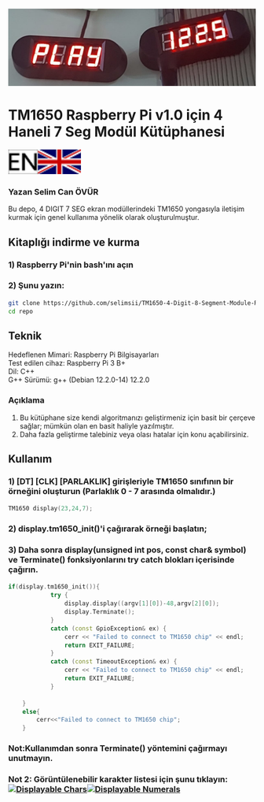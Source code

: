 ![Ekran Modülü](img/3.jpg)

# TM1650 Raspberry Pi v1.0 için 4 Haneli 7 Seg Modül Kütüphanesi

[![EN](https://github.com/selimsii/TM1650-4-Digit-7-Segment-Display-Module-Raspberry-Pi/blob/main/img/en.svg)](README.md)

### Yazan Selim Can ÖVÜR

Bu depo, 4 DIGIT 7 SEG ekran modüllerindeki TM1650 yongasıyla iletişim kurmak için genel kullanıma yönelik olarak oluşturulmuştur.


## Kitaplığı indirme ve kurma

### 1) Raspberry Pi'nin bash'ını açın
### 2) Şunu yazın:

``` bash
git clone https://github.com/selimsii/TM1650-4-Digit-8-Segment-Module-Raspberry-Pi.git
cd repo
```

## Teknik
Hedeflenen Mimari: Raspberry Pi Bilgisayarları<br>
Test edilen cihaz: Raspberry Pi 3 B+<br>
Dil: C++<br>
G++ Sürümü: g++ (Debian 12.2.0-14) 12.2.0<br>



### Açıklama

1) Bu kütüphane size kendi algoritmanızı geliştirmeniz için basit bir çerçeve sağlar; mümkün olan en basit haliyle yazılmıştır.
2) Daha fazla geliştirme talebiniz veya olası hatalar için konu açabilirsiniz.


## Kullanım

### 1) [DT] [CLK] [PARLAKLIK] girişleriyle TM1650 sınıfının bir örneğini oluşturun (Parlaklık 0 - 7 arasında olmalıdır.)
```C++
TM1650 display(23,24,7);
```

### 2) display.tm1650_init()'i çağırarak örneği başlatın;
### 3) Daha sonra display(unsigned int pos, const char& symbol) ve Terminate() fonksiyonlarını try catch blokları içerisinde çağırın.

```C++
if(display.tm1650_init()){
			try {   
				display.display((argv[1][0])-48,argv[2][0]);
				display.Terminate();
			}
			catch (const GpioException& ex) {
				cerr << "Failed to connect to TM1650 chip" << endl;
				return EXIT_FAILURE;
			}
			catch (const TimeoutException& ex) {
				cerr << "Failed to connect to TM1650 chip" << endl;
				return EXIT_FAILURE;
			}	
		
	}
	else{
		cerr<<"Failed to connect to TM1650 chip";
	}
```

### Not:Kullanımdan sonra Terminate() yöntemini çağırmayı unutmayın.
### Not 2: Görüntülenebilir karakter listesi için şunu tıklayın: [![Displayable Chars](https://img.shields.io/badge/Button-Click%20Me-brightgreen)](https://github.com/selimsii/TM1650-4-Digit-7-Segment-Display-Module-Raspberry-Pi/blob/main/img/Seven_seg_characthers.png)[![Displayable Numerals](https://img.shields.io/badge/Button-Click%20Me-brightgreen)](https://github.com/selimsii/TM1650-4-Digit-7-Segment-Display-Module-Raspberry-Pi/blob/main/img/seven_seg_numbers.png)
